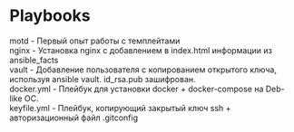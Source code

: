 # Playbooks 
motd - Первый опыт работы с темплейтами <br />
nginx - Установка nginx с добавлением в index.html информации из ansible_facts <br />
vault - Добавление пользователя с копированием открытого ключа, используя ansible vault. id_rsa.pub зашифрован. <br />
docker.yml - Плейбук для установки docker + docker-compose на Deb-like ОС. <br />
keyfile.yml - Плейбук, копирующий закрытый ключ ssh + авторизационный файл .gitconfig <br />


